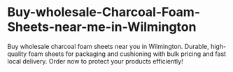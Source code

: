 # Buy-wholesale-Charcoal-Foam-Sheets-near-me-in-Wilmington
Buy wholesale charcoal foam sheets near you in Wilmington. Durable, high-quality foam sheets for packaging and cushioning with bulk pricing and fast local delivery. Order now to protect your products efficiently!
